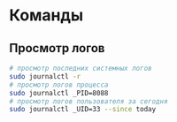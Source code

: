 # Команды

## Просмотр логов

```bash
# просмотр последних системных логов
sudo journalctl -r
# просмотр логов процесса 
sudo journalctl _PID=8088
# просмотр логов пользователя за сегодня
sudo journalctl _UID=33 --since today
```
